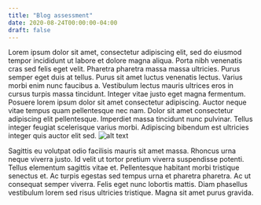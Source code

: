 ```yaml
---
title: "Blog assessment"
date: 2020-08-24T00:00:00-04:00
draft: false
---
```

 Lorem ipsum dolor sit amet, consectetur adipiscing elit, sed do eiusmod tempor incididunt ut labore et dolore magna aliqua. Porta nibh venenatis cras sed felis eget velit. Pharetra pharetra massa massa ultricies. Purus semper eget duis at tellus. Purus sit amet luctus venenatis lectus. Varius morbi enim nunc faucibus a. Vestibulum lectus mauris ultrices eros in cursus turpis massa tincidunt. Integer vitae justo eget magna fermentum. Posuere lorem ipsum dolor sit amet consectetur adipiscing. Auctor neque vitae tempus quam pellentesque nec nam. Dolor sit amet consectetur adipiscing elit pellentesque. Imperdiet massa tincidunt nunc pulvinar. Tellus integer feugiat scelerisque varius morbi. Adipiscing bibendum est ultricies integer quis auctor elit sed.
![alt text](https://reverent-hugle-d49586.netlify.app/assess.jpg)

Sagittis eu volutpat odio facilisis mauris sit amet massa. Rhoncus urna neque viverra justo. Id velit ut tortor pretium viverra suspendisse potenti. Tellus elementum sagittis vitae et. Pellentesque habitant morbi tristique senectus et. Ac turpis egestas sed tempus urna et pharetra pharetra. Ac ut consequat semper viverra. Felis eget nunc lobortis mattis. Diam phasellus vestibulum lorem sed risus ultricies tristique. Magna sit amet purus gravida.
